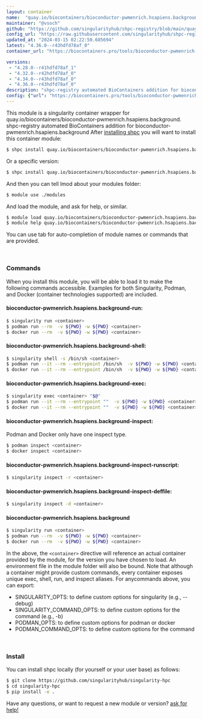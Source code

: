 ```yaml
---
layout: container
name:  "quay.io/biocontainers/bioconductor-pwmenrich.hsapiens.background"
maintainer: "@vsoch"
github: "https://github.com/singularityhub/shpc-registry/blob/main/quay.io/biocontainers/bioconductor-pwmenrich.hsapiens.background/container.yaml"
config_url: "https://raw.githubusercontent.com/singularityhub/shpc-registry/main/quay.io/biocontainers/bioconductor-pwmenrich.hsapiens.background/container.yaml"
updated_at: "2024-03-15 02:22:50.685694"
latest: "4.36.0--r43hdfd78af_0"
container_url: "https://biocontainers.pro/tools/bioconductor-pwmenrich.hsapiens.background"

versions:
 - "4.28.0--r41hdfd78af_1"
 - "4.32.0--r42hdfd78af_0"
 - "4.34.0--r43hdfd78af_0"
 - "4.36.0--r43hdfd78af_0"
description: "shpc-registry automated BioContainers addition for bioconductor-pwmenrich.hsapiens.background"
config: {"url": "https://biocontainers.pro/tools/bioconductor-pwmenrich.hsapiens.background", "maintainer": "@vsoch", "description": "shpc-registry automated BioContainers addition for bioconductor-pwmenrich.hsapiens.background", "latest": {"4.36.0--r43hdfd78af_0": "sha256:52c1298716c55e2b7de51bf26035ff85aa12063708edeec5c92f0438f3ba8d4d"}, "tags": {"4.28.0--r41hdfd78af_1": "sha256:97341cafd2a70fc45c51c7e3329499f887e53efee306e1fde9a1057176169637", "4.32.0--r42hdfd78af_0": "sha256:64b4cdef6d6684f96a01c5ac276a6bd23c719ca5c465360dc29c4ea8eace6467", "4.34.0--r43hdfd78af_0": "sha256:8702b3e942cb9645923142bd737604fac281ef142ee00df7762206e5dca4c6e7", "4.36.0--r43hdfd78af_0": "sha256:52c1298716c55e2b7de51bf26035ff85aa12063708edeec5c92f0438f3ba8d4d"}, "docker": "quay.io/biocontainers/bioconductor-pwmenrich.hsapiens.background"}
---
```


This module is a singularity container wrapper for quay.io/biocontainers/bioconductor-pwmenrich.hsapiens.background.
shpc-registry automated BioContainers addition for bioconductor-pwmenrich.hsapiens.background
After [installing shpc](#install) you will want to install this container module:


```bash
$ shpc install quay.io/biocontainers/bioconductor-pwmenrich.hsapiens.background
```

Or a specific version:

```bash
$ shpc install quay.io/biocontainers/bioconductor-pwmenrich.hsapiens.background:4.36.0--r43hdfd78af_0
```

And then you can tell lmod about your modules folder:

```bash
$ module use ./modules
```

And load the module, and ask for help, or similar.

```bash
$ module load quay.io/biocontainers/bioconductor-pwmenrich.hsapiens.background/4.36.0--r43hdfd78af_0
$ module help quay.io/biocontainers/bioconductor-pwmenrich.hsapiens.background/4.36.0--r43hdfd78af_0
```

You can use tab for auto-completion of module names or commands that are provided.

<br>

### Commands

When you install this module, you will be able to load it to make the following commands accessible.
Examples for both Singularity, Podman, and Docker (container technologies supported) are included.

#### bioconductor-pwmenrich.hsapiens.background-run:

```bash
$ singularity run <container>
$ podman run --rm  -v ${PWD} -w ${PWD} <container>
$ docker run --rm  -v ${PWD} -w ${PWD} <container>
```

#### bioconductor-pwmenrich.hsapiens.background-shell:

```bash
$ singularity shell -s /bin/sh <container>
$ podman run --it --rm --entrypoint /bin/sh  -v ${PWD} -w ${PWD} <container>
$ docker run --it --rm --entrypoint /bin/sh  -v ${PWD} -w ${PWD} <container>
```

#### bioconductor-pwmenrich.hsapiens.background-exec:

```bash
$ singularity exec <container> "$@"
$ podman run --it --rm --entrypoint ""  -v ${PWD} -w ${PWD} <container> "$@"
$ docker run --it --rm --entrypoint ""  -v ${PWD} -w ${PWD} <container> "$@"
```

#### bioconductor-pwmenrich.hsapiens.background-inspect:

Podman and Docker only have one inspect type.

```bash
$ podman inspect <container>
$ docker inspect <container>
```

#### bioconductor-pwmenrich.hsapiens.background-inspect-runscript:

```bash
$ singularity inspect -r <container>
```

#### bioconductor-pwmenrich.hsapiens.background-inspect-deffile:

```bash
$ singularity inspect -d <container>
```



#### bioconductor-pwmenrich.hsapiens.background

```bash
$ singularity run <container>
$ podman run --rm  -v ${PWD} -w ${PWD} <container>
$ docker run --rm  -v ${PWD} -w ${PWD} <container>
```


In the above, the `<container>` directive will reference an actual container provided
by the module, for the version you have chosen to load. An environment file in the
module folder will also be bound. Note that although a container
might provide custom commands, every container exposes unique exec, shell, run, and
inspect aliases. For anycommands above, you can export:

 - SINGULARITY_OPTS: to define custom options for singularity (e.g., --debug)
 - SINGULARITY_COMMAND_OPTS: to define custom options for the command (e.g., -b)
 - PODMAN_OPTS: to define custom options for podman or docker
 - PODMAN_COMMAND_OPTS: to define custom options for the command

<br>

### Install

You can install shpc locally (for yourself or your user base) as follows:

```bash
$ git clone https://github.com/singularityhub/singularity-hpc
$ cd singularity-hpc
$ pip install -e .
```

Have any questions, or want to request a new module or version? [ask for help!](https://github.com/singularityhub/singularity-hpc/issues)